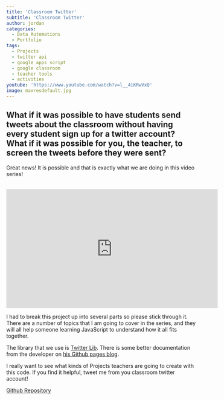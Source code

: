 ```yaml
---
title: 'Classroom Twitter'
subtitle: 'Classroom Twitter'
author: jordan
categories:
  - Data Automations
  - Portfolio
tags:
  - Projects
  - twitter api
  - google apps script
  - google classroom
  - teacher tools
  - activities
youtube: 'https://www.youtube.com/watch?v=l__4iKRwVxQ'
image: maxresdefault.jpg
---
```


## What if it was possible to have students send tweets about the classroom without having every student sign up for a twitter account? What if it was possible for you, the teacher, to screen the tweets before they were sent?

Great news! It is possible and that is exactly what we are doing in this video series!

​<iframe width="560" height="315" src="https://www.youtube.com/embed/l__4iKRwVxQ" frameborder="0" allow="autoplay; encrypted-media" allowfullscreen></iframe>

I had to break this project up into several parts so please stick through it. There are a number of topics that I am going to cover in the series, and they will all help someone learning JavaScript to understand how it all fits together.

The library that we use is [Twitter Lib](https://github.com/airhadoken/twitter-lib). There is some better documentation from the developer on [his Github pages blog](http://airhadoken.github.io/2015/06/29/twitter-lib-explained.html).

I really want to see what kinds of Projects teachers are going to create with this code. If you find it helpful, tweet me from you classroom twitter account!

[Github Repository](https://github.com/rheajt/Classroom-Twitter)

